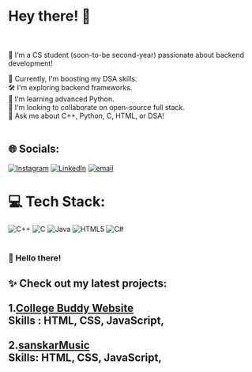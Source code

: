 # Hey there! 👋<br><br>
🚀 I'm a CS student (soon-to-be second-year) passionate about backend development!<br>

🧠 Currently, I'm boosting my DSA skills.<br>
🛠️ I'm exploring backend frameworks.<br>
🐍 I'm learning advanced Python.<br>
🤝 I'm looking to collaborate on open-source full stack.<br>
💬 Ask me about C++, Python, C, HTML, or DSA!<br><br>

## 🌐 Socials:
[![Instagram](https://img.shields.io/badge/Instagram-%23E4405F.svg?logo=Instagram&logoColor=white)](https://instagram.com/sanskar_can) [![LinkedIn](https://img.shields.io/badge/LinkedIn-%230077B5.svg?logo=linkedin&logoColor=white)](https://linkedin.com/in/SanskarShinde22) [![email](https://img.shields.io/badge/Email-D14836?logo=gmail&logoColor=white)](mailto:sanskarxcx@gmail.com) 

# 💻 Tech Stack:
![C++](https://img.shields.io/badge/c++-%2300599C.svg?style=for-the-badge&logo=c%2B%2B&logoColor=white) ![C](https://img.shields.io/badge/c-%2300599C.svg?style=for-the-badge&logo=c&logoColor=white) ![Java](https://img.shields.io/badge/java-%23ED8B00.svg?style=for-the-badge&logo=openjdk&logoColor=white) ![HTML5](https://img.shields.io/badge/html5-%23E34F26.svg?style=for-the-badge&logo=html5&logoColor=white) ![C#](https://img.shields.io/badge/c%23-%23239120.svg?style=for-the-badge&logo=csharp&logoColor=white)<br><br>
### 👋 Hello there!<br>

✨ Check out my latest projects:<br><br>
1.[College Buddy Website](https://sanskarthecreator.github.io/CollegeBuddy/)<br>Skills : HTML, CSS, JavaScript,<br><br>
2.[sanskarMusic](https://sanskarthecreator.github.io/sanskarMusic/) <br>Skills: HTML, CSS, JavaScript,<br>
---

